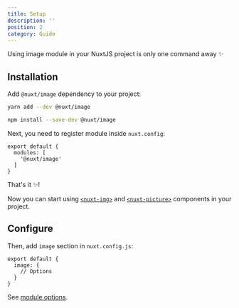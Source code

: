 ```yaml
---
title: Setup
description: ''
position: 2
category: Guide
---
```


Using image module in your NuxtJS project is only one command away ✨

## Installation

Add `@nuxt/image` dependency to your project:

<code-group>
  <code-block label="Yarn" active>

  ```bash
  yarn add --dev @nuxt/image
  ```

  </code-block>
  <code-block label="NPM">

  ```bash
  npm install --save-dev @nuxt/image
  ```

  </code-block>
</code-group>




Next, you need to register module inside `nuxt.config`:

```js{}[nuxt.config.js]
export default {
  modules: [
    '@nuxt/image'
  ]
}
```

That's it ✨!

Now you can start using [`<nuxt-img>`](/nuxt-image) and [`<nuxt-picture>`](/nuxt-picture) components in your project.

## Configure

Then, add `image` section in `nuxt.config.js`:

```js[nuxt.config.js]
export default {
  image: {
    // Options
  }
}
```

See [module options](/options).
